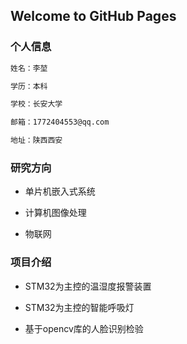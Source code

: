 ## Welcome to GitHub Pages



### 个人信息

```markdown
姓名：李堃

学历：本科

学校：长安大学

邮箱：1772404553@qq.com

地址：陕西西安


```


### 研究方向

- 单片机嵌入式系统

- 计算机图像处理

- 物联网

### 项目介绍

- STM32为主控的温湿度报警装置

- STM32为主控的智能呼吸灯

- 基于opencv库的人脸识别检验



